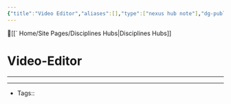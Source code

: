```yaml
---
{"title":"Video Editor","aliases":[],"type":["nexus hub note"],"dg-publish":true,"dg-hide":true,"publish":true,"tags":["hub-note","video-editor"],"permalink":"/video-editor/video-editor/","hide":true,"dgPassFrontmatter":true,"created":"2023-09-03T08:02:18.172-07:00","updated":"2023-09-10T23:07:39.832-07:00"}
---
```



🔺[[` Home/Site Pages/Disciplines Hubs\|Disciplines Hubs]]

# Video-Editor
---











---
- Tags:: 








